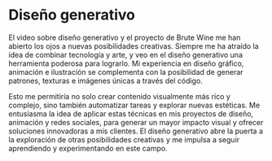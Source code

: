 # Diseño generativo

El video sobre diseño generativo y el proyecto de Brute Wine me han abierto los ojos a nuevas posibilidades creativas. Siempre me ha atraído la idea de combinar tecnología y arte, y veo en el diseño generativo una herramienta poderosa para lograrlo. Mi experiencia en diseño gráfico, animación e ilustración se complementa con la posibilidad de generar patrones, texturas e imágenes únicas a través del código.

Esto me permitiría no solo crear contenido visualmente más rico y complejo, sino también automatizar tareas y explorar nuevas estéticas. Me entusiasma la idea de aplicar estas técnicas en mis proyectos de diseño, animación y redes sociales, para generar un mayor impacto visual y ofrecer soluciones innovadoras a mis clientes. El diseño generativo abre la puerta a la exploración de otras posibilidades creativas y me impulsa a seguir aprendiendo y experimentando en este campo.
